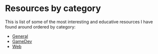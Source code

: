 
# Resources by category
This is list of some of the most interesting and educative resources I have found around ordered by category:
- [General](/posts/resources/general-resources)
- [GameDev](/posts/resources/gamedev-resources)
- [Web](/posts/resources/web-resources)
